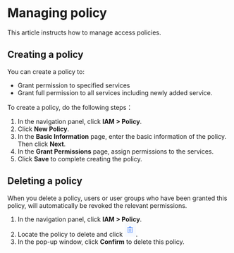 # Managing policy

This article instructs how to manage access policies.

## Creating a policy

You can create a policy to:

- Grant permission to specified services
- Grant full permission to all services including newly added service.

To create a policy, do the following steps：

1. In the navigation panel, click **IAM > Policy**.
2. Click **New Policy**.
3. In the **Basic Information** page, enter the basic information of the policy. Then click **Next**.
4. In the **Grant Permissions** page, assign permissions to the services.
5. Click **Save** to complete creating the policy.

## Deleting a policy

 When you delete a policy, users or user groups who have been granted this policy, will automatically be revoked the relevant permissions.

1. In the navigation panel, click **IAM > Policy**.
2. Locate the policy to delete and click ![image](media/delete_icon.png).
3. In the pop-up window, click **Confirm** to delete this policy.
